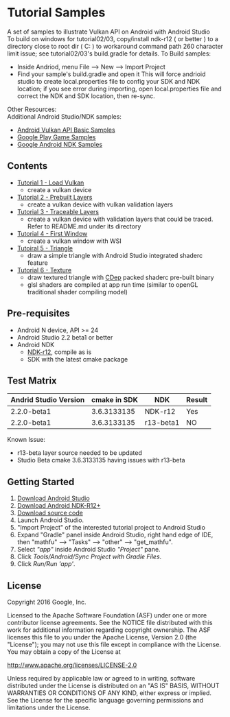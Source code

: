 Tutorial Samples
================
A set of samples to illustrate Vulkan API on Android with Android Studio		
To build on windows for tutorial02/03, copy/install ndk-r12 ( or better ) to a directory close to root dir ( C: ) to workaround command path 260 character limit issue; see tutorial02/03's build.gradle for details. To Build samples:
- Inside Andriod, menu File --> New --> Import Project
- Find your sample's build.gradle and open it
This will force andrioid studio to create local.properties file to config your SDK and NDK location; if you see error during importing, open local.properties file and correct the NDK and SDK location, then re-sync.

Other Resources:	
Additional Android Studio/NDK samples:    
- [Android Vulkan API Basic Samples](https://github.com/googlesamples/vulkan-basic-samples)
- [Google Play Game Samples](https://github.com/playgameservices/cpp-android-basic-samples)
- [Google Android NDK Samples](https://github.com/googlesamples/android-ndk)

Contents
-------------
- [Tutorial 1 - Load Vulkan](./tutorial01_load_vulkan)
  - create a vulkan device
- [Tutorial 2 - Prebuilt Layers](./tutorial02_prebuild_layers)
  - create a vulkan device with vulkan validation layers
- [Tutorial 3 - Traceable Layers](./tutorial03_traceable_layers)
  - create a vulkan device with validation layers that could be traced.
Refer to README.md under its directory
- [Tutorial 4 - First Window](./tutorial04_first_window)
  - create a vulkan window with WSI 
- [Tutoiral 5 - Triangle](./tutorial05_triangle)
  - draw a simple triangle with Android Studio integrated shaderc feature
- [Tutorial 6 - Texture](./tutorial06_texture)
  - draw textured triangle with [CDep](https://github.com/google/cdep) packed shaderc pre-built binary
  - glsl shaders are compiled at app run time (similar to openGL traditional shader compiling model)

Pre-requisites
--------------
- Android N device, API >= 24
- Android Studio 2.2 beta1 or better
- Android NDK
    * [NDK-r12](https://github.com/android-ndk/ndk/wiki), compile as is
    * SDK with the latest cmake package

Test Matrix
------------
| Andrid Studio Version | cmake in SDK| NDK      | Result  |
|-----------------------|-------------|----------|---------|
| 2.2.0-beta1           | 3.6.3133135 | NDK-r12  | Yes     |
| 2.2.0-beta1           | 3.6.3133135 | r13-beta1| NO      |

Known Issue:
 - r13-beta layer source needed to be updated
 - Studio Beta cmake 3.6.3133135 having issues with r13-beta

Getting Started
---------------
1. [Download Android Studio](http://tools.android.com/download/studio/canary)
1. [Download Android NDK-R12+](https://github.com/android-ndk/ndk/wiki)
1. [Download source code](http://www.github.com/googlesamples/android-vulkan-tutorials)
1. Launch Android Studio.
1. "Import Project" of the interested tutorial project to Android Studio
1. Expand "Gradle" panel inside Android Studio, right hand edge of IDE,
then "mathfu" --> "Tasks" --> "other" --> "get_mathfu".
1. Select *"app"* inside Android Studio *"Project"* pane.
1. Click *Tools/Android/Sync Project with Gradle Files*.
1. Click *Run/Run 'app'*.

License
-------
Copyright 2016 Google, Inc.

Licensed to the Apache Software Foundation (ASF) under one or more contributor
license agreements.  See the NOTICE file distributed with this work for
additional information regarding copyright ownership.  The ASF licenses this
file to you under the Apache License, Version 2.0 (the "License"); you may not
use this file except in compliance with the License.  You may obtain a copy of
the License at

http://www.apache.org/licenses/LICENSE-2.0

Unless required by applicable law or agreed to in writing, software
distributed under the License is distributed on an "AS IS" BASIS, WITHOUT
WARRANTIES OR CONDITIONS OF ANY KIND, either express or implied.  See the
License for the specific language governing permissions and limitations under
the License.